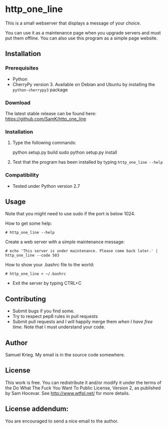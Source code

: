 # http_one_line

This is a small webserver that displays a message of your choice.

You can use it as a maintenance page when you upgrade servers and must put them offline.
You can also use this program as a simple page website.

## Installation

### Prerequisites

* Python
* CherryPy version 3. Available on Debian and Ubuntu by installing the `python-cherrypy3` package

### Download

The latest stable release can be found here: https://github.com/SamK/http_one_line

### Installation

1. Type the following commands:

    python setup.py build
    sudo python setup.py install

2. Test that the program has been installed by typing `http_one_line --help`

### Compatibility

* Tested under Python version 2.7 

## Usage

Note that you might need to use sudo if the port is below 1024.

How to get some help:

    # http_one_line --help

Create a web server with a simple maintenance message:

    # echo 'This server is under maintenance. Please come back later.' | http_one_line --code 503

How to show your .bashrc file to the world:

    # http_one_line < ~/.bashrc 

* Exit the server by typing CTRL+C

## Contributing

* Submit bugs if you find some.
* Try to respect pep8 rules in pull requests
* Submit pull requests and I will happily merge them *when I have free time*.
Note that I must understand your code.

## Author

Samuel Krieg. My email is in the source code somewhere.

## License

This work is free. You can redistribute it and/or modify it under the
terms of the Do What The Fuck You Want To Public License, Version 2,
as published by Sam Hocevar. See http://www.wtfpl.net/ for more details.

License addendum:
----
You are encouraged to send a nice email to the author.

